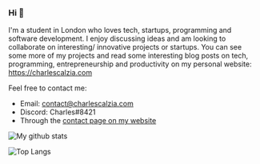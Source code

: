 ### Hi 👋

I'm a student in London who loves tech, startups, programming and software development. I enjoy discussing ideas and am looking to collaborate on interesting/ innovative projects or startups. You can see some more of my projects and read some interesting blog posts on tech, programming, entrepreneurship and productivity on my personal website: https://charlescalzia.com

Feel free to contact me:
- Email: contact@charlescalzia.com
- Discord: Charles#8421
- Through the [contact page on my website](https://charlescalzia.com/contact)

![My github stats](https://github-readme-stats.vercel.app/api?username=CharlesCalzia&count_private=true&theme=merko&include_all_commits=true)

![Top Langs](https://github-readme-stats.vercel.app/api/top-langs/?username=CharlesCalzia&theme=merko&include_all_commits=true)
